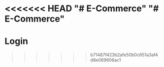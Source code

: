 <<<<<<< HEAD
"# E-Commerce" 
"# E-Commerce" 
=======
# Login
>>>>>>> b71487f423b2afe50b0c651a3af4d8e069606ac1
